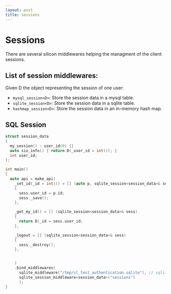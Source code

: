 ```yaml
---
layout: post
title: sessions
---
```


Sessions
======================

There are several silicon middlewares helping the managment of the
client sessions.


## List of session middlewares:

Given D the object representing the session of one user:

 - ```mysql_session<D>```: Store the session data in a mysql table.
 - ```sqlite_session<D>```: Store the session data in a sqlite table.
 - ```hashmap_session<D>```: Store the session data in an in-memory hash map.

## SQL Session

```c++
struct session_data
{
  my_session() : user_id(0) {}
  auto sio_info() { return D(_user_id = int()); }
  int user_id;
};

int main()
{
  auto api = make_api(
    _set_id(_id = int()) = [] (auto p, sqlite_session<session_data>& sess)
    {
      sess.user_id = p.id;
      sess._save();
    },

    _get_my_id() = [] (sqlite_session<session_data>& sess)
    {
      return D(_id = sess.user_id;
    },

    _logout = [] (sqlite_session<session_data>& sess)
    {
      sess._destroy();
    },


    )
    .bind_middlewares(
      sqlite_middleware("/tmp/sl_test_authentication.sqlite"), // sqlite middleware.
      sqlite_session_middleware<session_data>("sessions")
      );
}

```
